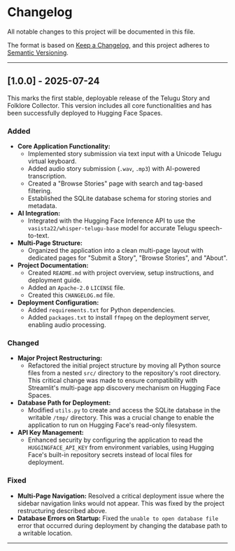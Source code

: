 # Changelog

All notable changes to this project will be documented in this file.

The format is based on [Keep a Changelog](https://keepachangelog.com/en/1.0.0/),
and this project adheres to [Semantic Versioning](https://semver.org/spec/v2.0.0.html).

---

## [1.0.0] - 2025-07-24

This marks the first stable, deployable release of the Telugu Story and Folklore Collector. This version includes all core functionalities and has been successfully deployed to Hugging Face Spaces.

### Added

-   **Core Application Functionality:**
    -   Implemented story submission via text input with a Unicode Telugu virtual keyboard.
    -   Added audio story submission (`.wav`, `.mp3`) with AI-powered transcription.
    -   Created a "Browse Stories" page with search and tag-based filtering.
    -   Established the SQLite database schema for storing stories and metadata.
-   **AI Integration:**
    -   Integrated with the Hugging Face Inference API to use the `vasista22/whisper-telugu-base` model for accurate Telugu speech-to-text.
-   **Multi-Page Structure:**
    -   Organized the application into a clean multi-page layout with dedicated pages for "Submit a Story", "Browse Stories", and "About".
-   **Project Documentation:**
    -   Created `README.md` with project overview, setup instructions, and deployment guide.
    -   Added an `Apache-2.0` `LICENSE` file.
    -   Created this `CHANGELOG.md` file.
-   **Deployment Configuration:**
    -   Added `requirements.txt` for Python dependencies.
    -   Added `packages.txt` to install `ffmpeg` on the deployment server, enabling audio processing.

### Changed

-   **Major Project Restructuring:**
    -   Refactored the initial project structure by moving all Python source files from a nested `src/` directory to the repository's root directory. This critical change was made to ensure compatibility with Streamlit's multi-page app discovery mechanism on Hugging Face Spaces.
-   **Database Path for Deployment:**
    -   Modified `utils.py` to create and access the SQLite database in the writable `/tmp/` directory. This was a crucial change to enable the application to run on Hugging Face's read-only filesystem.
-   **API Key Management:**
    -   Enhanced security by configuring the application to read the `HUGGINGFACE_API_KEY` from environment variables, using Hugging Face's built-in repository secrets instead of local files for deployment.

### Fixed

-   **Multi-Page Navigation:** Resolved a critical deployment issue where the sidebar navigation links would not appear. This was fixed by the project restructuring described above.
-   **Database Errors on Startup:** Fixed the `unable to open database file` error that occurred during deployment by changing the database path to a writable location.

---
